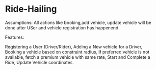 # Ride-Hailing


Assumptions:
All actions like booking,add vehicle, update vehicle will be done after USer and vehicle registration has happenend.



Features:

Registering a User (Driver/Rider),
Adding a New vehicle for a Driver,
Booking a vehicle based on constraint radius,
If preferred vehicle is not available, fetch a premium vehicle with same rate,
Start and Complete a Ride,
Update Vehicle coordinates.
